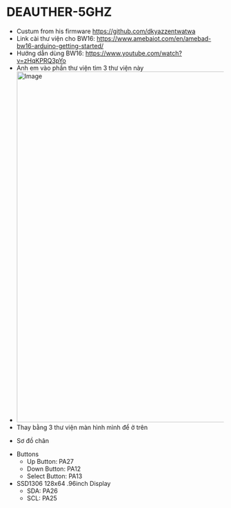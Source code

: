 # DEAUTHER-5GHZ 
- Custum from his firmware https://github.com/dkyazzentwatwa
- Link cài thư viện cho BW16: https://www.amebaiot.com/en/amebad-bw16-arduino-getting-started/
- Hướng dẫn dùng BW16: https://www.youtube.com/watch?v=zHqKPRQ3pYo
- Anh em vào phần thư viện tìm 3 thư viện này 
- <img width="812" alt="Image" src="https://github.com/user-attachments/assets/6e854bcf-017d-4b47-affb-a6de34617fab" />
- Thay bằng 3 thư viện màn hình mình để ở trên

* Sơ đồ chân 
- Buttons
  + Up Button: PA27
  + Down Button: PA12
  + Select Button: PA13
- SSD1306 128x64 .96inch Display
  + SDA: PA26
  + SCL: PA25

